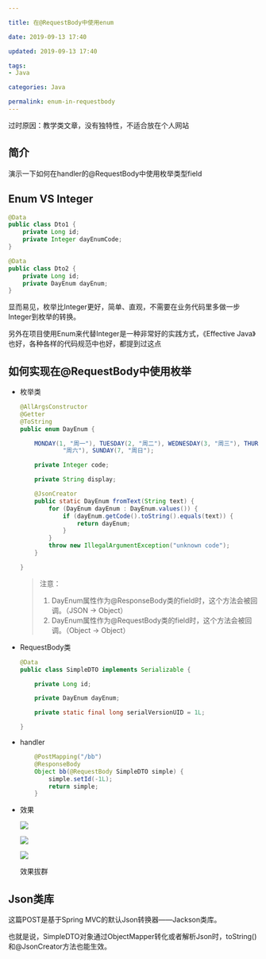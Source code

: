 ```yaml
---

title: 在@RequestBody中使用enum

date: 2019-09-13 17:40

updated: 2019-09-13 17:40

tags:
- Java

categories: Java

permalink: enum-in-requestbody
---
```


过时原因：教学类文章，没有独特性，不适合放在个人网站

## 简介

演示一下如何在handler的@RequestBody中使用枚举类型field



## Enum VS Integer

~~~java
@Data
public class Dto1 {
    private Long id;
    private Integer dayEnumCode;
}
~~~

~~~java
@Data
public class Dto2 {
    private Long id;
    private DayEnum dayEnum;
}
~~~

显而易见，枚举比Integer更好，简单、直观，不需要在业务代码里多做一步Integer到枚举的转换。

另外在项目使用Enum来代替Integer是一种非常好的实践方式，《Effective Java》也好，各种各样的代码规范中也好，都提到过这点



## 如何实现在@RequestBody中使用枚举

- 枚举类

  ~~~java
  @AllArgsConstructor
  @Getter
  @ToString
  public enum DayEnum {
  
      MONDAY(1, "周一"), TUESDAY(2, "周二"), WEDNESDAY(3, "周三"), THURSDAY(4, "周四"), FRIDAY(5, "周五"), SATURDAY(6,
              "周六"), SUNDAY(7, "周日");
  
      private Integer code;
  
      private String display;
  
      @JsonCreator
      public static DayEnum fromText(String text) {
          for (DayEnum dayEnum : DayEnum.values()) {
              if (dayEnum.getCode().toString().equals(text)) {
                  return dayEnum;
              }
          }
          throw new IllegalArgumentException("unknown code");
      }
  
  }
  ~~~

  > 注意：
  >
  > 1. DayEnum属性作为@ResponseBody类的field时，这个方法会被回调。（JSON -> Object）
  > 2. DayEnum属性作为@RequestBody类的field时，这个方法会被回调。（Object -> Object）
  >
  > 

- RequestBody类

  ~~~java
  @Data
  public class SimpleDTO implements Serializable {
  
      private Long id;
  
      private DayEnum dayEnum;
  
      private static final long serialVersionUID = 1L;
  
  }
  ~~~

- handler

  ~~~java
      @PostMapping("/bb")
      @ResponseBody
      Object bb(@RequestBody SimpleDTO simple) {
          simple.setId(-1L);
          return simple;
      }
  ~~~

- 效果

  ![](/images/enum-in-requestbody-01.png)

  ![](/images/enum-in-requestbody-02.png)

  ![](/images/enum-in-requestbody-03.png)

  效果拔群



## Json类库

这篇POST是基于Spring MVC的默认Json转换器——Jackson类库。

也就是说，SimpleDTO对象通过ObjectMapper转化或者解析Json时，toString()和@JsonCreator方法也能生效。